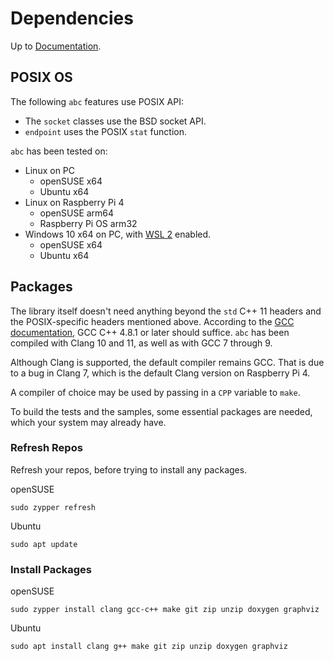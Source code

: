 # Dependencies

Up to [Documentation](../README.md).

## POSIX OS
The following `abc` features use POSIX API:
- The `socket` classes use the BSD socket API.
- `endpoint` uses the POSIX `stat` function.

`abc` has been tested on:
- Linux on PC
  - openSUSE x64
  - Ubuntu x64
- Linux on Raspberry Pi 4
  - openSUSE arm64
  - Raspberry Pi OS arm32
- Windows 10 x64 on PC, with [WSL 2](https://docs.microsoft.com/en-us/windows/wsl/install-win10) enabled.
  - openSUSE x64
  - Ubuntu x64

## Packages
The library itself doesn't need anything beyond the `std` C++ 11 headers and the POSIX-specific headers mentioned above.
According to the [GCC documentation](https://gcc.gnu.org/projects/cxx-status.html#cxx11), GCC C++ 4.8.1 or later should suffice.
`abc` has been compiled with Clang 10 and 11, as well as with GCC 7 through 9.

Although Clang is supported, the default compiler remains GCC.
That is due to a bug in Clang 7, which is the default Clang version on Raspberry Pi 4.

A compiler of choice may be used by passing in a `CPP` variable to `make`.

To build the tests and the samples, some essential packages are needed, which your system may already have.

### Refresh Repos
Refresh your repos, before trying to install any packages.

openSUSE
```
sudo zypper refresh
```

Ubuntu
```
sudo apt update
```

### Install Packages
openSUSE
```
sudo zypper install clang gcc-c++ make git zip unzip doxygen graphviz
```

Ubuntu
```
sudo apt install clang g++ make git zip unzip doxygen graphviz
```
